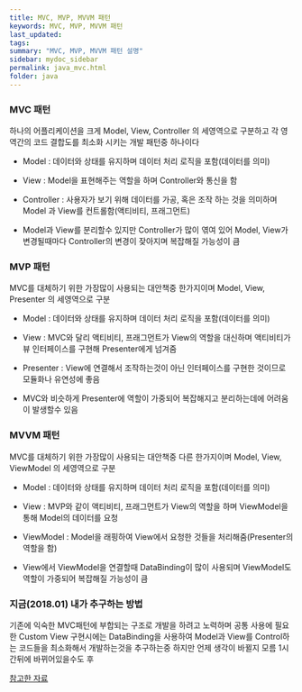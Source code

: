 ```yaml
---
title: MVC, MVP, MVVM 패턴
keywords: MVC, MVP, MVVM 패턴
last_updated:
tags:
summary: "MVC, MVP, MVVM 패턴 설명"
sidebar: mydoc_sidebar
permalink: java_mvc.html
folder: java
---
```


### MVC 패턴

하나의 어플리케이션을 크게 Model, View, Controller 의 세영역으로 구분하고 각 영역간의 코드 결합도를 최소화 시키는 개발 패턴중 하나이다

- Model : 데이터와 상태를 유지하며 데이터 처리 로직을 포함(데이터를 의미)
- View : Model을 표현해주는 역할을 하며 Controller와 통신을 함
- Controller : 사용자가 보기 위해 데이터를 가공, 혹은 조작 하는 것을 의미하며 Model 과 View를 컨트롤함(액티비티, 프래그먼트)

- Model과 View를 분리할수 있지만 Controller가 많이 엮여 있어 Model, View가 변경될때마다 Controller의 변경이 잦아지며 복잡해질 가능성이 큼


### MVP 패턴

MVC를 대체하기 위한 가장많이 사용되는 대안책중 한가지이며 Model, View, Presenter 의 세영역으로 구분

- Model : 데이터와 상태를 유지하며 데이터 처리 로직을 포함(데이터를 의미)
- View : MVC와 달리 액티비티, 프래그먼트가 View의 역할을 대신하며 액티비티가 뷰 인터페이스를 구현해 Presenter에게 넘겨줌
- Presenter : View에 연결해서 조작하는것이 아닌 인터페이스를 구현한 것이므로 모듈화나 유연성에 좋음

- MVC와 비슷하게 Presenter에 역할이 가중되어 복잡해지고 분리하는데에 어려움이 발생할수 있음


### MVVM 패턴

MVC를 대체하기 위한 가장많이 사용되는 대안책중 다른 한가지이며 Model, View, ViewModel 의 세영역으로 구분

- Model : 데이터와 상태를 유지하며 데이터 처리 로직을 포함(데이터를 의미)
- View : MVP와 같이 액티비티, 프래그먼트가 View의 역할을 하며 ViewModel을 통해 Model의 데이터를 요청
- ViewModel : Model을 래핑하여 View에서 요청한 것들을 처리해줌(Presenter의 역할을 함)

- View에서 ViewModel을 연결할때 DataBinding이 많이 사용되며 ViewModel도 역할이 가중되어 복잡해질 가능성이 큼


### 지금(2018.01) 내가 추구하는 방법

기존에 익숙한 MVC패턴에 부합되는 구조로 개발을 하려고 노력하며
공통 사용에 필요한 Custom View 구현시에는
DataBinding을 사용하여 Model과 View를 Control하는 코드들을 최소화해서 개발하는것을 추구하는중
하지만 언제 생각이 바뀔지 모름 1시간뒤에 바뀌어있을수도 후

[참고한 자료](https://academy.realm.io/kr/posts/eric-maxwell-mvc-mvp-and-mvvm-on-android/)